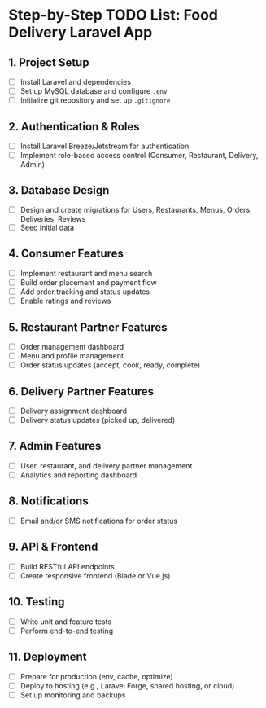 # Step-by-Step TODO List: Food Delivery Laravel App

## 1. Project Setup
- [ ] Install Laravel and dependencies
- [ ] Set up MySQL database and configure `.env`
- [ ] Initialize git repository and set up `.gitignore`

## 2. Authentication & Roles
- [ ] Install Laravel Breeze/Jetstream for authentication
- [ ] Implement role-based access control (Consumer, Restaurant, Delivery, Admin)

## 3. Database Design
- [ ] Design and create migrations for Users, Restaurants, Menus, Orders, Deliveries, Reviews
- [ ] Seed initial data

## 4. Consumer Features
- [ ] Implement restaurant and menu search
- [ ] Build order placement and payment flow
- [ ] Add order tracking and status updates
- [ ] Enable ratings and reviews

## 5. Restaurant Partner Features
- [ ] Order management dashboard
- [ ] Menu and profile management
- [ ] Order status updates (accept, cook, ready, complete)

## 6. Delivery Partner Features
- [ ] Delivery assignment dashboard
- [ ] Delivery status updates (picked up, delivered)

## 7. Admin Features
- [ ] User, restaurant, and delivery partner management
- [ ] Analytics and reporting dashboard

## 8. Notifications
- [ ] Email and/or SMS notifications for order status

## 9. API & Frontend
- [ ] Build RESTful API endpoints
- [ ] Create responsive frontend (Blade or Vue.js)

## 10. Testing
- [ ] Write unit and feature tests
- [ ] Perform end-to-end testing

## 11. Deployment
- [ ] Prepare for production (env, cache, optimize)
- [ ] Deploy to hosting (e.g., Laravel Forge, shared hosting, or cloud)
- [ ] Set up monitoring and backups 
